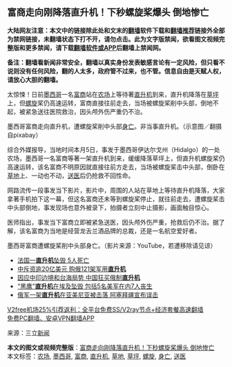  <h2>富商走向刚降落直升机！下秒螺旋桨爆头 倒地惨亡</h2> <p class="notice"><b>大陆网友注意：本文中的链接除此处和文末的<a href="https://github.com/bannedbook/fanqiang" >翻墙</a>软件下载和<a href="https://github.com/killgcd/justmysocks/blob/master/README.md">翻墙推荐</a>链接外全部为禁网链接，未翻墙状态下打不开，请勿点击。此为文字版禁闻，欲看图文视频完整版和更多禁闻，请下载<a href="https://github.com/bannedbook/fanqiang">翻墙软件或APP</a>后翻墙上禁闻网。</p><p>备注：翻墙看新闻非常安全，翻墙以真实身份发表敏感言论有一定风险，但只看不说则没有任何风险，翻的人太多，政府管不过来，也不管。信息自由是天赋人权，请放心大胆的翻墙。</b></p>  <div class="entry"> <p>太惊悚！日前<a href="https://www.bannedbook.org/bnews/tag/%e5%a2%a8%e8%a5%bf%e5%93%a5/" class="st_tag internal_tag" rel="tag" title="标签 墨西哥 下的日志">墨西哥</a>一名<a href="https://www.bannedbook.org/bnews/tag/%E5%AF%8C%E5%95%86/" class="st_tag internal_tag" rel="tag" title="标签 富商 下的日志">富商</a>站在<a href="https://www.bannedbook.org/bnews/tag/%E5%86%9C%E5%9C%BA/" class="st_tag internal_tag" rel="tag" title="标签 农场 下的日志">农场</a>上等待著<a href="https://www.bannedbook.org/bnews/tag/%e7%9b%b4%e5%8d%87%e6%9c%ba/" class="st_tag internal_tag" rel="tag" title="标签 直升机 下的日志">直升机</a>到来，直升机降落在<a href="https://www.bannedbook.org/bnews/tag/%E8%8D%89%E5%9D%AA/" class="st_tag internal_tag" rel="tag" title="标签 草坪 下的日志">草坪</a>上，但<a href="https://www.bannedbook.org/bnews/tag/%E8%9E%BA%E6%97%8B/" class="st_tag internal_tag" rel="tag" title="标签 螺旋 下的日志">螺旋</a>桨仍高速运转，富商直接往前走去，当场被螺旋桨削中头部，倒地不起，被紧急送往医院救治，因头颅外伤严重仍不治。</p> <p>墨西哥富商走向直升机，遭螺旋桨削中头部<a href="https://www.bannedbook.org/bnews/tag/%E8%BA%AB%E4%BA%A1/" class="st_tag internal_tag" rel="tag" title="标签 身亡 下的日志">身亡</a>。非当事直升机。（示意图／翻摄自pixabay）</p> <p>综合外媒报导，当地时间本月5日，事发于墨西哥伊达尔戈州（Hidalgo）的一处农场，墨西哥一名富商等著一架直升机到来，缓缓降落草坪上，但直升机螺旋桨仍高速运转，该名富商不明原因就直接往前方走去，当场被螺旋桨击中头部，倒卧在<a href="https://www.bannedbook.org/bnews/tag/%E8%8D%89%E5%9C%B0/" class="st_tag internal_tag" rel="tag" title="标签 草地 下的日志">草地</a>上、一动也不动，<a href="https://www.bannedbook.org/bnews/tag/%E9%80%81%E5%8C%BB/" class="st_tag internal_tag" rel="tag" title="标签 送医 下的日志">送医</a>后仍抢救不回性命。</p>  <p>网路流传一段事发当下影片，影片中，周围的人站在草地上等待直升机降落，大家拿著手机拍下这一幕，但这名富商还未等到螺旋桨停止，就往前走去，遭螺旋桨击中头部倒地，事发现场也意外被录下，拍摄者立刻中止摄影，画面触目惊心。</p> <p>医师指出，事发当下富商立即被紧急送医，因头颅外伤严重，抢救后仍不治。据了解，该名富商为当地是经营龙舌兰酒品牌的总裁，还是一名航空爱好者。</p> <p>墨西哥富商遭螺旋桨削中头部身亡。（影片来源：YouTube，若遭移除请见谅）</p>  <p></p> <p></p> <ul class='op-related-articles' title='相关阅读'> <li><a href='https://www.bannedbook.org/bnews/baitai/20201209/1444749.html' target='_blank'>法国一<b>直升机</b>坠毁 5人死亡</a></li> <li><a href='https://www.bannedbook.org/bnews/cnnews/20201122/1435030.html' target='_blank'>中斥资逾20亿美元 购俄121架军用<b>直升机</b></a></li> <li><a href='https://www.bannedbook.org/bnews/headline/20201120/1433736.html' target='_blank'>因应中印边境和台海局势 中国狂买俄制<b>直升机</b></a></li> <li><a href='https://www.bannedbook.org/bnews/baitai/20201113/1430376.html' target='_blank'>“黑鹰”<b>直升机</b>在埃及坠毁 包括5名美军在内7人丧生</a></li> <li><a href='https://www.bannedbook.org/bnews/baitai/20201110/1428825.html' target='_blank'>俄军一架<b>直升机</b>在亚美尼亚被击落 阿塞拜疆宣布误击</a></li> </ul> <p class="texttj"> <a href="https://github.com/bannedbook/fanqiang/wiki/V2ray%E6%9C%BA%E5%9C%BA" target="_blank">V2free机场25%引荐返利：全平台免费SS/V2ray节点+经济套餐高速翻墙</a><br/> <a href="https://github.com/bannedbook/fanqiang/wiki/%E7%A6%81%E9%97%BB%E7%BD%91%E5%AE%89%E5%8D%93%E7%BF%BB%E5%A2%99%E6%96%B0%E9%97%BBAPP" target="_blank">免费PC翻墙、安卓VPN翻墙APP</a></p><p> 来源：三立<span class='wp_keywordlink_affiliate'><a href="https://www.bannedbook.org/" title="新闻">新闻</a></span> </p> <a name='sharetosocial'></a>       <div><b>本文的图文或视频完整版</b>：<a href='https://www.bannedbook.org/bnews/worldnews/20201211/1445541.html'>富商走向刚降落直升机！下秒螺旋桨爆头 倒地惨亡</a></div>  </div><!--END ENTRY--> <div class="postfooter"> <div>本文标签：<a href="https://www.bannedbook.org/bnews/tag/%E5%86%9C%E5%9C%BA/" rel="tag">农场</a>, <a href="https://www.bannedbook.org/bnews/tag/%e5%a2%a8%e8%a5%bf%e5%93%a5/" rel="tag">墨西哥</a>, <a href="https://www.bannedbook.org/bnews/tag/%E5%AF%8C%E5%95%86/" rel="tag">富商</a>, <a href="https://www.bannedbook.org/bnews/tag/%e7%9b%b4%e5%8d%87%e6%9c%ba/" rel="tag">直升机</a>, <a href="https://www.bannedbook.org/bnews/tag/%E8%8D%89%E5%9C%B0/" rel="tag">草地</a>, <a href="https://www.bannedbook.org/bnews/tag/%E8%8D%89%E5%9D%AA/" rel="tag">草坪</a>, <a href="https://www.bannedbook.org/bnews/tag/%E8%9E%BA%E6%97%8B/" rel="tag">螺旋</a>, <a href="https://www.bannedbook.org/bnews/tag/%E8%BA%AB%E4%BA%A1/" rel="tag">身亡</a>, <a href="https://www.bannedbook.org/bnews/tag/%E9%80%81%E5%8C%BB/" rel="tag">送医</a></div>  </div><!--END POSTFOOTER--> 